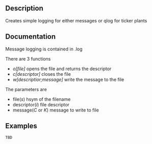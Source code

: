 ## Description

Creates simple logging for either messages or qlog for ticker plants

## Documentation

Message logging is contained in .log

There are 3 functions
* _o[file]_ opens the file and returns the descriptor
* _c[descriptor]_ closes the file
* _w[descriptior;message]_ write the message to the file

The parameters are
* file(_s_) hsym of the filename
* descriptor(_i_) file descriptor
* message(_C_ or _K_) message to write to file

## Examples

```q
TBD
```